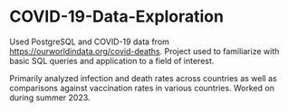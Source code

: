 # COVID-19-Data-Exploration

Used PostgreSQL and COVID-19 data from https://ourworldindata.org/covid-deaths. Project used to familiarize with basic SQL queries and application to a field of interest.

Primarily analyzed infection and death rates across countries as well as comparisons against vaccination rates in various countries. Worked on during summer 2023.
